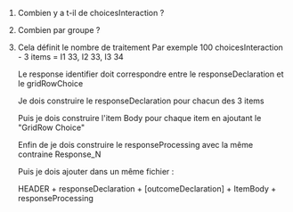 
1. Combien y a t-il de choicesInteraction ?
2. Combien par groupe ?
3. Cela définit le nombre de traitement
    Par exemple 100 choicesInteraction - 3 items = I1 33, I2 33, I3 34

    Le response identifier doit correspondre entre le responseDeclaration 
    et le gridRowChoice

    Je dois construire le responseDeclaration pour chacun des 3 items

    Puis je dois construire l'item Body pour chaque item en ajoutant le "GridRow Choice"

    Enfin de je dois construire le responseProcessing avec la même contraine Response_N

    Puis je dois ajouter dans un même fichier :

    HEADER + responseDeclaration + [outcomeDeclaration] + ItemBody + responseProcessing

